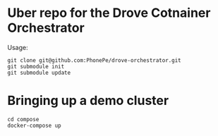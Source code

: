 # Uber repo for the Drove Cotnainer Orchestrator

Usage:

```shell
git clone git@github.com:PhonePe/drove-orchestrator.git
git submodule init
git submodule update
```

# Bringing up a demo cluster
```shell
cd compose
docker-compose up
```

